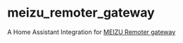 # meizu_remoter_gateway
A Home Assistant Integration for [MEIZU Remoter gateway](https://github.com/georgezhao2010/esp32_meizu_remoter_gateway)
